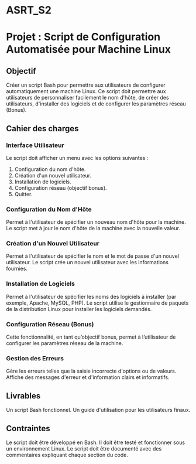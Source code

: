 # ASRT_S2

# Projet : Script de Configuration Automatisée pour Machine Linux
## Objectif
Créer un script Bash pour permettre aux utilisateurs de configurer automatiquement une machine Linux. 
Ce script doit permettre aux utilisateurs de personnaliser facilement le nom d'hôte, de créer des utilisateurs, d'installer des logiciels et de configurer les paramètres réseau (Bonus).
## Cahier des charges
### Interface Utilisateur
Le script doit afficher un menu avec les options suivantes :
1. Configuration du nom d'hôte.
2. Création d'un nouvel utilisateur.
3. Installation de logiciels.
4. Configuration réseau (objectif bonus).
5. Quitter.
### Configuration du Nom d'Hôte
Permet à l'utilisateur de spécifier un nouveau nom d'hôte pour la machine.
Le script met à jour le nom d'hôte de la machine avec la nouvelle valeur.
### Création d'un Nouvel Utilisateur
Permet à l'utilisateur de spécifier le nom et le mot de passe d'un nouvel utilisateur.
Le script crée un nouvel utilisateur avec les informations fournies.
### Installation de Logiciels
Permet à l'utilisateur de spécifier les noms des logiciels à installer (par exemple, Apache, MySQL, PHP).
Le script utilise le gestionnaire de paquets de la distribution Linux pour installer les logiciels demandés.
### Configuration Réseau (Bonus)
Cette fonctionnalité, en tant qu’objectif bonus, permet à l’utilisateur de configurer les paramètres réseau de la machine.
### Gestion des Erreurs
Gère les erreurs telles que la saisie incorrecte d'options ou de valeurs.
Affiche des messages d'erreur et d'information clairs et informatifs.
## Livrables
Un script Bash fonctionnel.
Un guide d'utilisation pour les utilisateurs finaux.
## Contraintes
Le script doit être développé en Bash.
Il doit être testé et fonctionner sous un environnement Linux.
Le script doit être documenté avec des commentaires expliquant chaque section du code.

